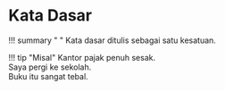 # Kata Dasar

!!! summary " "
    Kata dasar ditulis sebagai satu kesatuan.

!!! tip "Misal"
    Kantor pajak penuh sesak.  
    Saya pergi ke sekolah.  
    Buku itu sangat tebal.